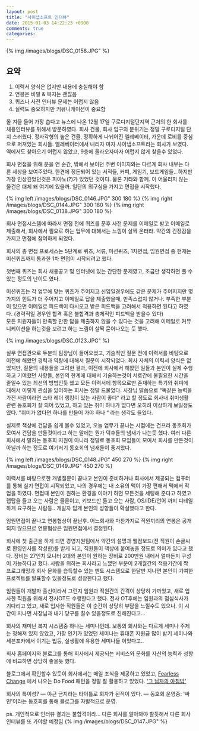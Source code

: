 ```yaml
---
layout: post
title: "사이냅소프트 인터뷰"
date: 2015-01-03 14:22:23 +0900
comments: true
categories: 
---
```


{% img /images/blogs/DSC_0158.JPG" %}

## 요약
1. 이력서 양식은 없지만 내용에 충실해야 함
2. 연봉은 비밀 & 복지는 괜찮음
3. 퀴즈나 사전 인터뷰 문제는 어렵지 않음
4. 실력도 중요하지만 커뮤니케이션이 중요함

올 겨울 들어 가장 춥다고 뉴스에 나온 12월 17일 구로디지털단지역 근처의 한 회사를 채용인터뷰를 위해서 방문하였다.
회사 건물, 회사 입구의 분위기는 정말 구로디지털 단지 스러웠다.
정사각형의 높은 건물, 정확하게 나뉘어진 엘레베이터, 가운데 로비를 중심으로 퍼져있는 회사들. 
엘레베이터에서 내리자 마자 사이냅소프트라는 회사가 보였다. 역에서도 찾아오기 어렵지 않았고, 9층에 올라오자마자 
어렵지 않게 찾을수 있었다.

회사 면접을 위해 문을 연 순간, 밖에서 보이던 주변 이미지와는 다르게 회사 내부는 다른 세상을 보여주었다. 
한켠에 정돈되어 있는 서적들, 커피, 게임기, 보드게임들.. 하지만 가장 인상깊었던것은 피아노(?)가 있었던 것이다. 물론 기타와 함께.
이 어울리지 않는 물건은 대체 왜 여기에 있을까.
일단의 의구심을 가지고 면접을 시작했다. 

{% img left /images/blogs/DSC_0146.JPG" 300 180 %} {% img right /images/blogs/DSC_0144.JPG" 300 180 %} {% img right /images/blogs/DSC_0138.JPG" 300 180 %} 

회사 면접시스템에 따라서 면접 전에 퀴즈를 푼후 사전 문제를 이메일로 받고 이메일로 제출해서, 회사에서 필요로 하는 업무에 대해서는 느낌이 살짝 온터라.
약간의 긴장감을 가지고 면접에 참여하게 되었다.


회사의 총 면접 프로세스는 5단계로 퀴즈, 서류, 미션퀴즈, 1차면접, 임원면접 중
현재는 미션퀴즈까지 통과한 1차 면접이 시작되려고 했다.
 
첫번째 퀴즈는 회사 채용공고 및 인터넷에 있는 간단한 문제였고, 조금만 생각하면 풀 수 있는 정도의 난이도 였다.

미션퀴즈는 각 업무에 맞는 퀴즈가 주어지고 신입일경우에도 같은 문제가 주어지지만 몇가지의 힌트가 더 주어지고
이메일로 답을 제출했을때, 만족스럽지 않거나. 부족한 부분이 있으면 이메일로 피드백이 다시오고 받은 피드백을 고려해서 
적용하면 된다고 하였다. (경력직일 경우엔 합격 혹은 불합격과 총체적인 피드백을 받을수 있다)   
모든 지원자들이 만족할 만한 답을 제출하지 않을 수 있다는 것을 고려해 이메일로 커뮤니케이션을 하는것을 보려고 하는 느낌이 살짝 묻어나오는 듯 했다.

{% img /images/blogs/DSC_0123.JPG" %}  

실무 면접관으로 두분의 팀장님이 들어오셨고, 기술적인 질문 전에 이력서를 바탕으로 이전에 해왔던 경력과 역량에 대해서 질문이 시작되었다. 회사 자체의 이력서 양식은 없었지만, 질문의 내용들을 고려한 결과, 이전에 회사에서 해왔던 일들과 본인이 실제 수행하고 기여했던 사항들, 본인의 한계에 대해서 기술하는것이 서로간에 불필요한 시간을 줄일수 있는 최선의 방법인듯 했고 모든 이력서에 항목으로만 존재하는 특기와 취미에 대해서 이렇게 관심을 있어하는 회사는 정말 드물었다. 
사장님 말씀으로  “똑같은 능력을 가진 사람이라면 스타 레더 랭킹이 있는 사람이 좋다” 라고 할 정도로 회사내 취미생활 관련 동호회가 잘 되어 있었고, 하고 있는 취미 하나가 없다면 오히려 이상하게 보일정도였다. "취미가 없다면 하나를 만들어 가야 하나 “ 라는 생각도 들었다. 

실제로 책상에 건담을 쉽게 볼수 있었고, 오늘 업무가 끝나는 시점에는 건프라 동호회가 모여서 건담을 만들것이라고 하는 말에는 뭔가 덕후들의 냄새가 나는듯 했다.  여러 다른 회사에서 말하는 동호회 지원이 아니라 정말로 동호회 모임들이 모여서 회사를 만든것이 아닐까 하는 정도로 여기저기 동호회의 냄새들이 풍겨왔다.

{% img left /images/blogs/DSC_0148.JPG" 450 270 %} {% img right /images/blogs/DSC_0149.JPG" 450 270 %}

이력서를 바탕으로한 개별질문이 끝나고  본인이 준비하거나 회사에서 제공되는 컴퓨터를 통해 실기 면접이 시작되었고, 나의 경우에는 
내 소유의 맥이 가장 편해서 맥에서 작업을 하였다. 면접때 본인이 원하는 환경을 이야기 하면 모든것을 세팅해 준다고 하였고
랩탑을 들고 오는 사람은 물론이고, 키보드만 들고 오는 사람, OS/IDE/언어 까지 디테일하게 요구하는 사람등.. 개발자 답게 
본인의 성향들이 확실했다고 한다.

임원면접이 끝나고 연봉협상이 끝난후. 어느회사와 마찬가지로 직원끼리의 연봉은 공개되지 않으므로 연봉협상은 임원면접에서 결정된다.


회사에 첫 출근을 하게 되면 경영지원팀에서 약간의 설명과 웰컴보드(전 직원이 손글씨로 환영인사를 작성한)를 받게 되고, 직원들이 책상에 붙여놓을 정도로 의미가 있다고 했다. 장비는 27인치 모니터 2대와 본인이 원하는 장비로 200만원 내에서 얼마든지 구성이 가능하다고 했다. 
사람을 위하는 회사라고 느꼈던 부분이 2개월간의 적응기간에 짝 프로그래밍과 회사 문화를 습득할수 있는 멘토 시스템으로 한달만 지나면
본인이 기여한 프로젝트를 발표할수 있을정도로 성장한다고 했다. 

임원들이 개발자 출신이라서 그런지 임원과 직원간의 간격이 상당히 가까웠고, 새로 입사한 직원을 위해서 전사OT도 수행한다고 했다.
전사 OT후에는 임원과의 점심식사가 기다리고 있고, 새로 입사한 직원들은 이 순간이 상당히 부담을 느낄수도 있으나. 이 시간이 지나면
사장님과 내기 당구를 칠수 있을정도로 친해진다고…

회사의 재미난 복지 시스템중 하나는 세미나인데. 보통의 회사와는 다르게 세미나 주제는 정해져 있지 않았고, 가장 인기가 있었던 세미나는 
휴대폰 지원금 많이 받기 세미나와 세븐포카에서 이기는 법등, 실생활에 유용한 세미나들 이었다고..



회사 홈페이지와 블로그를 통해 회사에서 제공되는 서비스와 문화를 자신의 능력과 성향에 비교하면 상당히 좋을듯 했다.


블로그에서 확인할수 있듯이 회사에서는 매일 조식을 제공하고 있었고, [Fearless Change](http://www.fearlesschangepatterns.com/) 에서 나오는 Do Food 패턴을 정말 잘 활용하고 있었다. 
['그 남자의 아침밥'](http://synap.tistory.com/384)

회사의 특이성?
— 야근 금지라는 타이틀로 회자가 된적이 있다.
— 동호회 운영중: '싸인'이라는 동호회를 통해 블로그를 자발적으로 운영.

ps. 개인적으로 인터뷰 결과는 불합격이라... 다른 회사를 알아봐야 할듯해서 다른 회사 인터뷰를 또 가야할 예정임
{% img /images/blogs/DSC_0147.JPG" %}  
